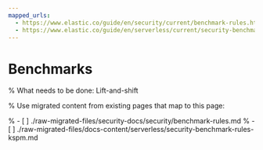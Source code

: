 ```yaml
---
mapped_urls:
  - https://www.elastic.co/guide/en/security/current/benchmark-rules.html
  - https://www.elastic.co/guide/en/serverless/current/security-benchmark-rules-kspm.html
---
```


# Benchmarks

% What needs to be done: Lift-and-shift

% Use migrated content from existing pages that map to this page:

% - [ ] ./raw-migrated-files/security-docs/security/benchmark-rules.md
% - [ ] ./raw-migrated-files/docs-content/serverless/security-benchmark-rules-kspm.md